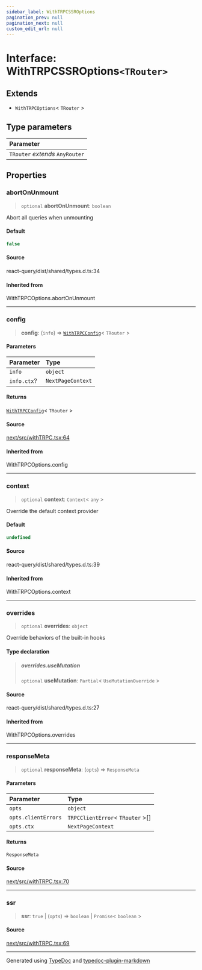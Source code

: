 ```yaml
---
sidebar_label: WithTRPCSSROptions
pagination_prev: null
pagination_next: null
custom_edit_url: null
---
```


# Interface: WithTRPCSSROptions`<TRouter>`

## Extends

- `WithTRPCOptions`< `TRouter` \>

## Type parameters

| Parameter                       |
| :------------------------------ |
| `TRouter` _extends_ `AnyRouter` |

## Properties

### abortOnUnmount

> `optional` **abortOnUnmount**: `boolean`

Abort all queries when unmounting

#### Default

```ts
false
```

#### Source

react-query/dist/shared/types.d.ts:34

#### Inherited from

WithTRPCOptions.abortOnUnmount

---

### config

> **config**: (`info`) => [`WithTRPCConfig`](../02-Type%20Aliases/01-type-alias.WithTRPCConfig.md)< `TRouter` \>

#### Parameters

| Parameter   | Type              |
| :---------- | :---------------- |
| `info`      | `object`          |
| `info.ctx`? | `NextPageContext` |

#### Returns

[`WithTRPCConfig`](../02-Type%20Aliases/01-type-alias.WithTRPCConfig.md)< `TRouter` \>

#### Source

[next/src/withTRPC.tsx:64](https://github.com/trpc/trpc/blob/caccce64/packages/next/src/withTRPC.tsx#L64)

#### Inherited from

WithTRPCOptions.config

---

### context

> `optional` **context**: `Context`< `any` \>

Override the default context provider

#### Default

```ts
undefined
```

#### Source

react-query/dist/shared/types.d.ts:39

#### Inherited from

WithTRPCOptions.context

---

### overrides

> `optional` **overrides**: `object`

Override behaviors of the built-in hooks

#### Type declaration

> ##### overrides.useMutation
>
> `optional` **useMutation**: `Partial`< `UseMutationOverride` \>

#### Source

react-query/dist/shared/types.d.ts:27

#### Inherited from

WithTRPCOptions.overrides

---

### responseMeta

> `optional` **responseMeta**: (`opts`) => `ResponseMeta`

#### Parameters

| Parameter           | Type                               |
| :------------------ | :--------------------------------- |
| `opts`              | `object`                           |
| `opts.clientErrors` | `TRPCClientError`< `TRouter` \>[] |
| `opts.ctx`          | `NextPageContext`                  |

#### Returns

`ResponseMeta`

#### Source

[next/src/withTRPC.tsx:70](https://github.com/trpc/trpc/blob/caccce64/packages/next/src/withTRPC.tsx#L70)

---

### ssr

> **ssr**: `true` \| (`opts`) => `boolean` \| `Promise`< `boolean` \>

#### Source

[next/src/withTRPC.tsx:69](https://github.com/trpc/trpc/blob/caccce64/packages/next/src/withTRPC.tsx#L69)

---

Generated using [TypeDoc](https://typedoc.org/) and [typedoc-plugin-markdown](https://www.npmjs.com/package/typedoc-plugin-markdown)
